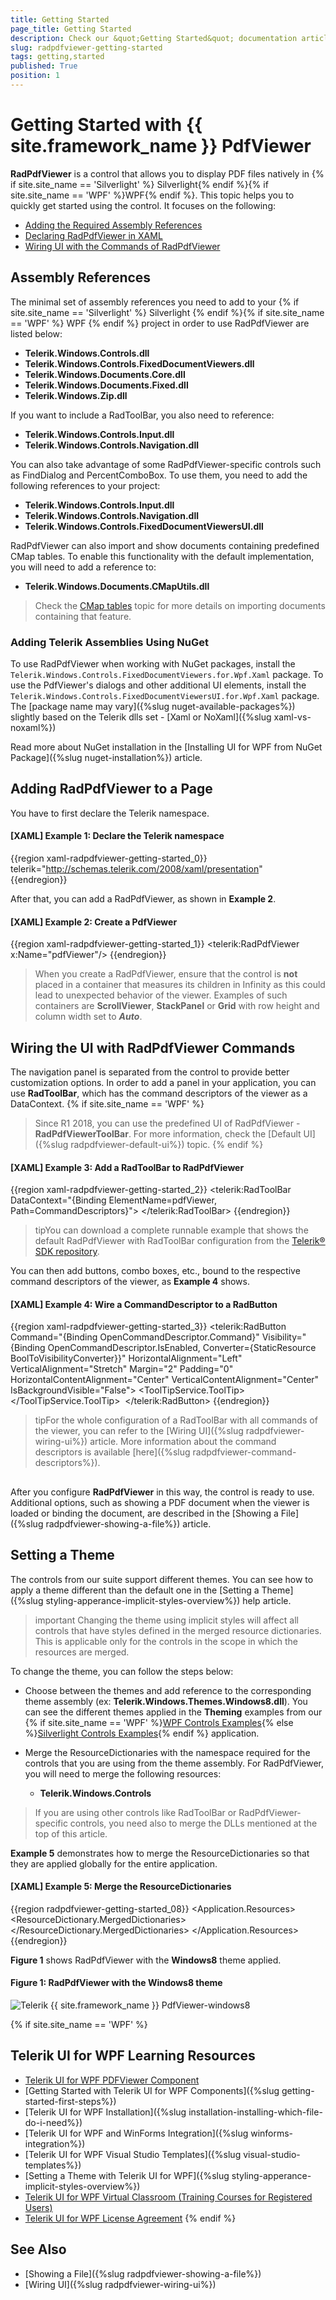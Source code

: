 ```yaml
---
title: Getting Started
page_title: Getting Started
description: Check our &quot;Getting Started&quot; documentation article for the RadPdfViewer {{ site.framework_name }} control.
slug: radpdfviewer-getting-started
tags: getting,started
published: True
position: 1
---
```


# Getting Started with {{ site.framework_name }} PdfViewer

__RadPdfViewer__ is a control that allows you to display PDF files natively in {% if site.site_name == 'Silverlight' %} Silverlight{% endif %}{% if site.site_name == 'WPF' %}WPF{% endif %}. This topic helps you to quickly get started using the control. It focuses on the following:      

* [Adding the Required Assembly References](#assembly-references)
* [Declaring RadPdfViewer in XAML](#adding-radpdfviewer-to-a-page)
* [Wiring UI with the Commands of RadPdfViewer](#wiring-the-ui-with-radpdfviewer-commands)

## Assembly References

The minimal set of assembly references you need to add to your {% if site.site_name == 'Silverlight' %} Silverlight {% endif %}{% if site.site_name == 'WPF' %} WPF {% endif %} project in order to use RadPdfViewer are listed below:        

* **Telerik.Windows.Controls.dll**
* **Telerik.Windows.Controls.FixedDocumentViewers.dll**
* **Telerik.Windows.Documents.Core.dll**
* **Telerik.Windows.Documents.Fixed.dll**
* **Telerik.Windows.Zip.dll**

If you want to include a RadToolBar, you also need to reference:

* **Telerik.Windows.Controls.Input.dll**
* **Telerik.Windows.Controls.Navigation.dll**

You can also take advantage of some RadPdfViewer-specific controls such as FindDialog and PercentComboBox. To use them, you need to add the following references to your project:
        

* **Telerik.Windows.Controls.Input.dll**
* **Telerik.Windows.Controls.Navigation.dll**        
* **Telerik.Windows.Controls.FixedDocumentViewersUI.dll**
            
RadPdfViewer can also import and show documents containing predefined CMap tables. To enable this functionality with the default implementation, you will need to add a reference to: 

* **Telerik.Windows.Documents.CMapUtils.dll**

>Check the [CMap tables](https://docs.telerik.com/devtools/document-processing/libraries/radpdfprocessing/concepts/cmaps) topic for more details on importing documents containing that feature.

### Adding Telerik Assemblies Using NuGet

To use RadPdfViewer when working with NuGet packages, install the `Telerik.Windows.Controls.FixedDocumentViewers.for.Wpf.Xaml` package.
To use the PdfViewer's dialogs and other additional UI elements, install the `Telerik.Windows.Controls.FixedDocumentViewersUI.for.Wpf.Xaml` package.
The [package name may vary]({%slug nuget-available-packages%}) slightly based on the Telerik dlls set - [Xaml or NoXaml]({%slug xaml-vs-noxaml%})

Read more about NuGet installation in the [Installing UI for WPF from NuGet Package]({%slug nuget-installation%}) article.

## Adding RadPdfViewer to a Page

You have to first declare the Telerik namespace.
        

#### __[XAML] Example 1: Declare the Telerik namespace__

{{region xaml-radpdfviewer-getting-started_0}}
	telerik="http://schemas.telerik.com/2008/xaml/presentation"     
{{endregion}}



After that, you can add a RadPdfViewer, as shown in **Example 2**.

#### __[XAML] Example 2: Create a PdfViewer__

{{region xaml-radpdfviewer-getting-started_1}}
	<Grid>
	    <telerik:RadPdfViewer x:Name="pdfViewer"/>
	</Grid>
{{endregion}}

> When you create a RadPdfViewer, ensure that the control is **not** placed in a container that measures its children in Infinity as this could lead to unexpected behavior of the viewer. Examples of such containers are **ScrollViewer**, **StackPanel** or **Grid** with row height and column width set to ***Auto***. 

## Wiring the UI with RadPdfViewer Commands 

The navigation panel is separated from the control to provide better customization options. In order to add a panel in your application, you can use __RadToolBar__, which has the command descriptors of the viewer as a DataContext.
{% if site.site_name == 'WPF' %}        
>Since R1 2018, you can use the predefined UI of RadPdfViewer - **RadPdfViewerToolBar**. For more information, check the [Default UI]({%slug radpdfviewer-default-ui%}) topic.
{% endif %}
#### __[XAML] Example 3: Add a RadToolBar to RadPdfViewer__

{{region xaml-radpdfviewer-getting-started_2}}
	<telerik:RadToolBar DataContext="{Binding ElementName=pdfViewer, Path=CommandDescriptors}">
	    <!--...-->
	</telerik:RadToolBar>
{{endregion}}

>tipYou can download a complete runnable example that shows the default RadPdfViewer with RadToolBar configuration from the [Telerik® SDK repository](https://github.com/telerik/xaml-sdk/tree/master/PdfViewer/FirstLook). 

You can then add buttons, combo boxes, etc., bound to the respective command descriptors of the viewer, as **Example 4** shows.

#### __[XAML] Example 4: Wire a CommandDescriptor to a RadButton__

{{region xaml-radpdfviewer-getting-started_3}}
	<telerik:RadButton Command="{Binding OpenCommandDescriptor.Command}" Visibility="{Binding OpenCommandDescriptor.IsEnabled, Converter={StaticResource BoolToVisibilityConverter}}" HorizontalAlignment="Left" VerticalAlignment="Stretch" Margin="2" Padding="0" HorizontalContentAlignment="Center" VerticalContentAlignment="Center" IsBackgroundVisible="False">
	    <ToolTipService.ToolTip>
	        <TextBlock Text="Open" />
	    </ToolTipService.ToolTip>
	    <Image Source="{telerik:IconResource IconRelativePath=open.png, IconSources={StaticResource IconPaths}}" Stretch="None" />
	</telerik:RadButton>
{{endregion}}


>tipFor the whole configuration of a RadToolBar with all commands of the viewer, you can refer to the [Wiring UI]({%slug radpdfviewer-wiring-ui%}) article. More information about the command descriptors is available [here]({%slug radpdfviewer-command-descriptors%}).
          

## 

After you configure __RadPdfViewer__ in this way, the control is ready to use. Additional options, such as showing a PDF document when the viewer is loaded or binding the document, are described in the [Showing a File]({%slug radpdfviewer-showing-a-file%}) article.

## Setting a Theme

The controls from our suite support different themes. You can see how to apply a theme different than the default one in the [Setting a Theme]({%slug styling-apperance-implicit-styles-overview%}) help article.

>important Changing the theme using implicit styles will affect all controls that have styles defined in the merged resource dictionaries. This is applicable only for the controls in the scope in which the resources are merged. 

To change the theme, you can follow the steps below:
* Choose between the themes and add reference to the corresponding theme assembly (ex: **Telerik.Windows.Themes.Windows8.dll**). You can see the different themes applied in the **Theming** examples from our {% if site.site_name == 'WPF' %}[WPF Controls Examples](https://demos.telerik.com/wpf/){% else %}[Silverlight Controls Examples](https://demos.telerik.com/silverlight/#GridView/Theming){% endif %} application.

* Merge the ResourceDictionaries with the namespace required for the controls that you are using from the theme assembly. For RadPdfViewer, you will need to merge the following resources:

	* __Telerik.Windows.Controls__

> If you are using other controls like RadToolBar or RadPdfViewer-specific controls, you need also to merge the DLLs mentioned at the top of this article.	
	
__Example 5__ demonstrates how to merge the ResourceDictionaries so that they are applied globally for the entire application.

#### __[XAML] Example 5: Merge the ResourceDictionaries__  
{{region radpdfviewer-getting-started_08}}
		<Application.Resources>
			<ResourceDictionary>
				<ResourceDictionary.MergedDictionaries>
	                <ResourceDictionary Source="/Telerik.Windows.Themes.Windows8;component/Themes/System.Windows.xaml"/>
	                <ResourceDictionary Source="/Telerik.Windows.Themes.Windows8;component/Themes/Telerik.Windows.Controls.xaml"/>
				</ResourceDictionary.MergedDictionaries>
			</ResourceDictionary>
		</Application.Resources>
{{endregion}}

__Figure 1__ shows RadPdfViewer with the **Windows8** theme applied.
	
#### __Figure 1: RadPdfViewer with the Windows8 theme__
![Telerik {{ site.framework_name }} PdfViewer-windows8](images/RadPdfViewer-windows8.png)
        

{% if site.site_name == 'WPF' %}
## Telerik UI for WPF Learning Resources

* [Telerik UI for WPF PDFViewer Component](https://www.telerik.com/products/wpf/pdf-viewer.aspx)
* [Getting Started with Telerik UI for WPF Components]({%slug getting-started-first-steps%})
* [Telerik UI for WPF Installation]({%slug installation-installing-which-file-do-i-need%})
* [Telerik UI for WPF and WinForms Integration]({%slug winforms-integration%})
* [Telerik UI for WPF Visual Studio Templates]({%slug visual-studio-templates%})
* [Setting a Theme with Telerik UI for WPF]({%slug styling-apperance-implicit-styles-overview%})
* [Telerik UI for WPF Virtual Classroom (Training Courses for Registered Users)](https://learn.telerik.com/learn/course/external/view/elearning/16/telerik-ui-for-wpf) 
* [Telerik UI for WPF License Agreement](https://www.telerik.com/purchase/license-agreement/wpf-dlw-s)
{% endif %}

## See Also
* [Showing a File]({%slug radpdfviewer-showing-a-file%})
* [Wiring UI]({%slug radpdfviewer-wiring-ui%})
